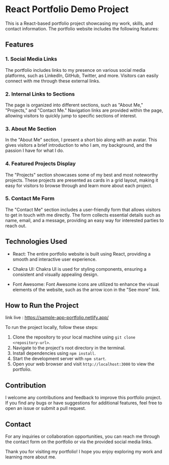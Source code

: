 # React Portfolio Demo Project

This is a React-based portfolio project showcasing my work, skills, and contact information. The portfolio website includes the following features:

## Features

### 1. Social Media Links

The portfolio includes links to my presence on various social media platforms, such as LinkedIn, GitHub, Twitter, and more. Visitors can easily connect with me through these external links.

### 2. Internal Links to Sections

The page is organized into different sections, such as "About Me," "Projects," and "Contact Me." Navigation links are provided within the page, allowing visitors to quickly jump to specific sections of interest.

### 3. About Me Section

In the "About Me" section, I present a short bio along with an avatar. This gives visitors a brief introduction to who I am, my background, and the passion I have for what I do.

### 4. Featured Projects Display

The "Projects" section showcases some of my best and most noteworthy projects. These projects are presented as cards in a grid layout, making it easy for visitors to browse through and learn more about each project.

### 5. Contact Me Form

The "Contact Me" section includes a user-friendly form that allows visitors to get in touch with me directly. The form collects essential details such as name, email, and a message, providing an easy way for interested parties to reach out.

## Technologies Used

- React: The entire portfolio website is built using React, providing a smooth and interactive user experience.

- Chakra UI: Chakra UI is used for styling components, ensuring a consistent and visually appealing design.

- Font Awesome: Font Awesome icons are utilized to enhance the visual elements of the website, such as the arrow icon in the "See more" link.

## How to Run the Project

link live : https://sample-app-portfolio.netlify.app/

To run the project locally, follow these steps:

1. Clone the repository to your local machine using `git clone <repository-url>`.
2. Navigate to the project's root directory in the terminal.
3. Install dependencies using `npm install`.
4. Start the development server with `npm start`.
5. Open your web browser and visit `http://localhost:3000` to view the portfolio.

## Contribution

I welcome any contributions and feedback to improve this portfolio project. If you find any bugs or have suggestions for additional features, feel free to open an issue or submit a pull request.

## Contact

For any inquiries or collaboration opportunities, you can reach me through the contact form on the portfolio or via the provided social media links.

Thank you for visiting my portfolio! I hope you enjoy exploring my work and learning more about me.
